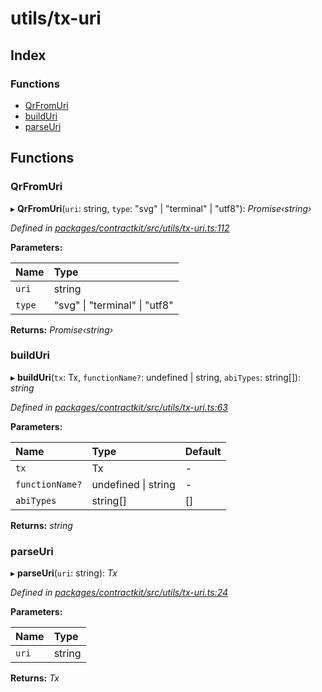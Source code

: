 # utils/tx-uri

## Index

### Functions

* [QrFromUri](_utils_tx_uri_.md#qrfromuri)
* [buildUri](_utils_tx_uri_.md#builduri)
* [parseUri](_utils_tx_uri_.md#parseuri)

## Functions

### QrFromUri

▸ **QrFromUri**\(`uri`: string, `type`: "svg" \| "terminal" \| "utf8"\): _Promise‹string›_

_Defined in_ [_packages/contractkit/src/utils/tx-uri.ts:112_](https://github.com/celo-org/celo-monorepo/blob/master/packages/contractkit/src/utils/tx-uri.ts#L112)

**Parameters:**

| Name | Type |
| :--- | :--- |
| `uri` | string |
| `type` | "svg" \| "terminal" \| "utf8" |

**Returns:** _Promise‹string›_

### buildUri

▸ **buildUri**\(`tx`: Tx, `functionName?`: undefined \| string, `abiTypes`: string\[\]\): _string_

_Defined in_ [_packages/contractkit/src/utils/tx-uri.ts:63_](https://github.com/celo-org/celo-monorepo/blob/master/packages/contractkit/src/utils/tx-uri.ts#L63)

**Parameters:**

| Name | Type | Default |
| :--- | :--- | :--- |
| `tx` | Tx | - |
| `functionName?` | undefined \| string | - |
| `abiTypes` | string\[\] | \[\] |

**Returns:** _string_

### parseUri

▸ **parseUri**\(`uri`: string\): _Tx_

_Defined in_ [_packages/contractkit/src/utils/tx-uri.ts:24_](https://github.com/celo-org/celo-monorepo/blob/master/packages/contractkit/src/utils/tx-uri.ts#L24)

**Parameters:**

| Name | Type |
| :--- | :--- |
| `uri` | string |

**Returns:** _Tx_

